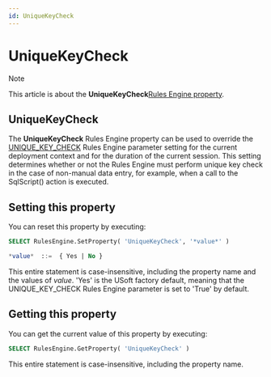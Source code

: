 ```yaml
---
id: UniqueKeyCheck
---
```


# UniqueKeyCheck



> [!NOTE]
> This article is about the **UniqueKeyCheck**[Rules Engine property](/docs/Modeller%20and%20Rules%20Engine/Rules%20Engine%20properties).

## **UniqueKeyCheck**

The **UniqueKeyCheck** Rules Engine property can be used to override the [UNIQUE_KEY_CHECK](/docs/Modeller%20and%20Rules%20Engine/Introducing%20USoft%20Modeller%20and%20Rules%20Engine/Rules%20Engine%20parameters.md) Rules Engine parameter setting for the current deployment context and for the duration of the current session.
This setting determines whether or not the Rules Engine must perform unique key check in the case of non-manual data entry, for example, when a call to the SqlScript() action is executed.

## Setting this property

You can reset this property by executing:

```sql
SELECT RulesEngine.SetProperty( 'UniqueKeyCheck', '*value*' )

*value*  ::=  { Yes | No }
```

This entire statement is case-insensitive, including the property name and the values of *value*. 'Yes' is the USoft factory default, meaning that the UNIQUE_KEY_CHECK Rules Engine parameter is set to 'True' by default.

## Getting this property

You can get the current value of this property by executing:

```sql
SELECT RulesEngine.GetProperty( 'UniqueKeyCheck' )
```

This entire statement is case-insensitive, including the property name.